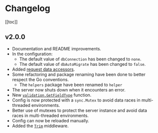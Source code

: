 # Changelog

[[toc]]

## v2.0.0

- Documentation and README improvements.
- In the configuration:
    - The default value of `dbConnection` has been changed to `none`.
    - The default value of `dbAutoMigrate` has been changed to `false`.
- Added [request data accessors](./basics/requests#accessors).
- Some refactoring and package renaming have been done to better respect the Go conventions.
    - The `helpers` package have been renamed to `helper`
- The server now shuts down when it encounters an error.
- New [`validation.GetFieldType`](./basics/validation#validation-getfieldtype) function.
- Config is now protected with a `sync.Mutex` to avoid data races in multi-threaded environments.
- Better use of mutexes to protect the server instance and avoid data races in multi-threaded environments.
- Config can now be reloaded manually.
- Added the [`Trim`](./basics/middleware#trim) middleware.
